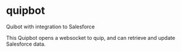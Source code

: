 # quipbot
Quibot with integration to Salesforce

This Quipbot opens a websocket to quip, and can retrieve and update Salesforce data.
